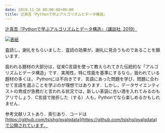 ```yaml
---
date: 2019-11-26 00:00:00+00:00
title: 辻真吾『Pythonで学ぶアルゴリズムとデータ構造』
---
```


[辻真吾『Pythonで学ぶアルゴリズムとデータ構造』（講談社, 2019）](https://www.amazon.co.jp/dp/4065178037?tag=inquisitor-22)

[![表紙](https://images-fe.ssl-images-amazon.com/images/P/4065178037.09.jpg)](https://www.amazon.co.jp/dp/4065178037?tag=inquisitor-22)

査読し，謝礼をもらいました．査読の効果が，謝礼に見合うものであることを願います．

扱われる題材の大部分は，従来C言語を使って教えられてきた伝統的な「アルゴリズムとデータ構造」です．実用性，特に性能を基準にするなら，扱われている題材の多くは， Pythonには不向きです．言語にあった問題を学び，問題に合わせて言語を選ぶことを学ぶのが理想ではあります．しかし，データサイエンティストの育成が急務だと言われる状況では，新しい革袋に古い酒を入れてみるのもアリでしょう．C言語で挫折した（する）人も，Pythonでなら楽しめるかもしれません．

参考文献リストあり．索引あり．コードは[https://github.com/tsjshg/pyalgdata](https://github.com/tsjshg/pyalgdata)で公開されています．
